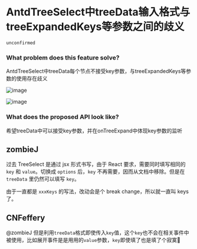 # AntdTreeSelect中treeData输入格式与treeExpandedKeys等参数之间的歧义

`unconfirmed`

### What problem does this feature solve?

AntdTreeSelect中treeData每个节点不接受key参数，与treeExpandedKeys等参数的使用存在歧义

![image](https://github.com/ant-design/ant-design/assets/49147660/50b33dcf-94de-463f-a89b-a9484140d135)

![image](https://github.com/ant-design/ant-design/assets/49147660/893cd19e-8ff4-4680-87f1-f4bae350286b)

### What does the proposed API look like?

希望treeData中可以接受key参数，并在onTreeExpand中体现key参数的监听

<!-- generated by ant-design-issue-helper. DO NOT REMOVE -->

## zombieJ

过去 TreeSelect 是通过 jsx 形式书写，由于 React 要求，需要同时填写相同的 `key` 和 `value`。切换成 `options` 后，`key` 不再需要，因而从文档中移除。但是在 `treeData` 里仍然可以填写 `key`。

由于一直都是 `xxxKeys` 的写法，改动会是个 break change，所以就一直叫 keys 了。

## CNFeffery

@zombieJ 但是利用`treeData`格式即使传入`key`值，这个`key`也不会在相关事件中被使用，比如展开事件是是用用的`value`参数，`key`即使填了也是填了个寂寞🧐
